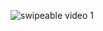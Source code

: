![swipeable video 1](https://user-images.githubusercontent.com/67318248/121512818-c1352700-ca07-11eb-80ef-aeeb147de35a.png)
